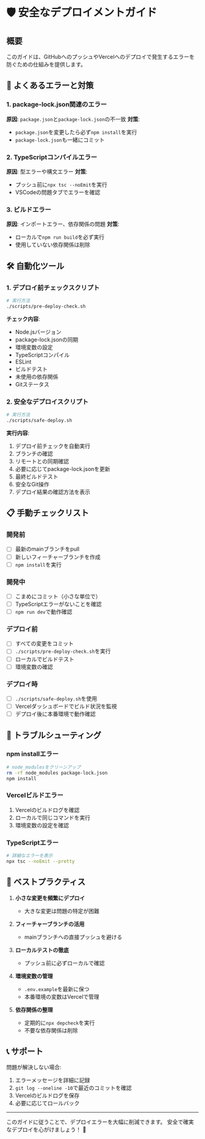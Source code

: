 # 🛡️ 安全なデプロイメントガイド

## 概要
このガイドは、GitHubへのプッシュやVercelへのデプロイで発生するエラーを防ぐための仕組みを提供します。

## 🚨 よくあるエラーと対策

### 1. package-lock.json関連のエラー
**原因**: `package.json`と`package-lock.json`の不一致
**対策**: 
- `package.json`を変更したら必ず`npm install`を実行
- `package-lock.json`も一緒にコミット

### 2. TypeScriptコンパイルエラー
**原因**: 型エラーや構文エラー
**対策**: 
- プッシュ前に`npx tsc --noEmit`を実行
- VSCodeの問題タブでエラーを確認

### 3. ビルドエラー
**原因**: インポートエラー、依存関係の問題
**対策**: 
- ローカルで`npm run build`を必ず実行
- 使用していない依存関係は削除

## 🛠️ 自動化ツール

### 1. デプロイ前チェックスクリプト
```bash
# 実行方法
./scripts/pre-deploy-check.sh
```

**チェック内容**:
- Node.jsバージョン
- package-lock.jsonの同期
- 環境変数の設定
- TypeScriptコンパイル
- ESLint
- ビルドテスト
- 未使用の依存関係
- Gitステータス

### 2. 安全なデプロイスクリプト
```bash
# 実行方法
./scripts/safe-deploy.sh
```

**実行内容**:
1. デプロイ前チェックを自動実行
2. ブランチの確認
3. リモートとの同期確認
4. 必要に応じてpackage-lock.jsonを更新
5. 最終ビルドテスト
6. 安全なGit操作
7. デプロイ結果の確認方法を表示

## 📋 手動チェックリスト

### 開発前
- [ ] 最新のmainブランチをpull
- [ ] 新しいフィーチャーブランチを作成
- [ ] `npm install`を実行

### 開発中
- [ ] こまめにコミット（小さな単位で）
- [ ] TypeScriptエラーがないことを確認
- [ ] `npm run dev`で動作確認

### デプロイ前
- [ ] すべての変更をコミット
- [ ] `./scripts/pre-deploy-check.sh`を実行
- [ ] ローカルでビルドテスト
- [ ] 環境変数の確認

### デプロイ時
- [ ] `./scripts/safe-deploy.sh`を使用
- [ ] Vercelダッシュボードでビルド状況を監視
- [ ] デプロイ後に本番環境で動作確認

## 🔧 トラブルシューティング

### npm installエラー
```bash
# node_modulesをクリーンアップ
rm -rf node_modules package-lock.json
npm install
```

### Vercelビルドエラー
1. Vercelのビルドログを確認
2. ローカルで同じコマンドを実行
3. 環境変数の設定を確認

### TypeScriptエラー
```bash
# 詳細なエラーを表示
npx tsc --noEmit --pretty
```

## 🎯 ベストプラクティス

1. **小さな変更を頻繁にデプロイ**
   - 大きな変更は問題の特定が困難

2. **フィーチャーブランチの活用**
   - mainブランチへの直接プッシュを避ける

3. **ローカルテストの徹底**
   - プッシュ前に必ずローカルで確認

4. **環境変数の管理**
   - `.env.example`を最新に保つ
   - 本番環境の変数はVercelで管理

5. **依存関係の整理**
   - 定期的に`npx depcheck`を実行
   - 不要な依存関係は削除

## 📞 サポート

問題が解決しない場合:
1. エラーメッセージを詳細に記録
2. `git log --oneline -10`で最近のコミットを確認
3. Vercelのビルドログを保存
4. 必要に応じてロールバック

---

このガイドに従うことで、デプロイエラーを大幅に削減できます。
安全で確実なデプロイを心がけましょう！ 🚀